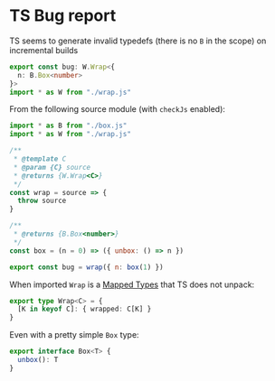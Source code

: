 # TS Bug report

TS seems to generate invalid typedefs (there is no `B` in the scope) on incremental builds

```ts
export const bug: W.Wrap<{
  n: B.Box<number>
}>
import * as W from "./wrap.js"
```

From the following source module (with `checkJs` enabled):

```js
import * as B from "./box.js"
import * as W from "./wrap.js"

/**
 * @template C
 * @param {C} source
 * @returns {W.Wrap<C>}
 */
const wrap = source => {
  throw source
}

/**
 * @returns {B.Box<number>}
 */
const box = (n = 0) => ({ unbox: () => n })

export const bug = wrap({ n: box(1) })
```

When imported `Wrap` is a [Mapped Types](https://www.typescriptlang.org/docs/handbook/2/mapped-types.html) that TS does not unpack:

```ts
export type Wrap<C> = {
  [K in keyof C]: { wrapped: C[K] }
}
```

Even with a pretty simple `Box` type:

```ts
export interface Box<T> {
  unbox(): T
}
```
